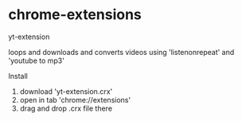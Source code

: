 # chrome-extensions
yt-extension

loops and downloads and converts videos using 'listenonrepeat' and 'youtube to mp3'

Install
1. download 'yt-extension.crx' 
2. open in tab 'chrome://extensions'
3. drag and drop .crx file there
